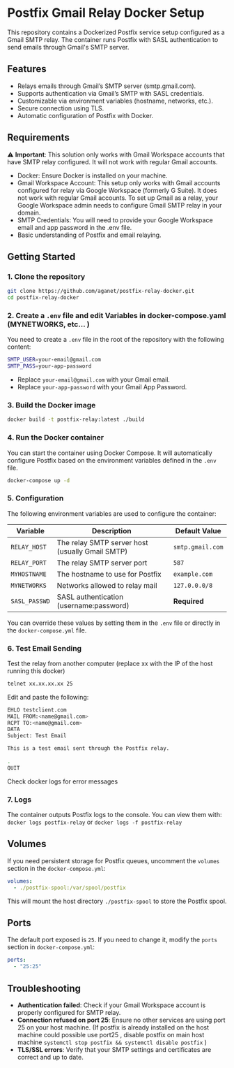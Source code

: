 # Postfix Gmail Relay Docker Setup
This repository contains a Dockerized Postfix service setup configured as a Gmail SMTP relay. The container runs Postfix with SASL authentication to send emails through Gmail's SMTP server.

## Features
- Relays emails through Gmail’s SMTP server (smtp.gmail.com).
- Supports authentication via Gmail’s SMTP with SASL credentials.
- Customizable via environment variables (hostname, networks, etc.).
- Secure connection using TLS.
- Automatic configuration of Postfix with Docker.

## Requirements
⚠️ **Important**: This solution only works with Gmail Workspace accounts that have SMTP relay configured. It will not work with regular Gmail accounts.

- Docker: Ensure Docker is installed on your machine.
- Gmail Workspace Account: This setup only works with Gmail accounts configured for relay via Google Workspace (formerly G Suite). It does not work with regular Gmail accounts. To set up Gmail as a relay, your Google Workspace admin needs to configure Gmail SMTP relay in your domain.
- SMTP Credentials: You will need to provide your Google Workspace email and app password in the .env file.
- Basic understanding of Postfix and email relaying.


## Getting Started
### 1. Clone the repository
```bash
git clone https://github.com/aganet/postfix-relay-docker.git
cd postfix-relay-docker
```

### 2. Create a `.env` file  and edit Variables in docker-compose.yaml (MYNETWORKS, etc... )

You need to create a `.env` file in the root of the repository with the following content:

```bash
SMTP_USER=your-email@gmail.com
SMTP_PASS=your-app-password
```

- Replace `your-email@gmail.com` with your Gmail email.
- Replace `your-app-password` with your Gmail App Password.


### 3. Build the Docker image

```bash
docker build -t postfix-relay:latest ./build

```

### 4. Run the Docker container

You can start the container using Docker Compose. It will automatically configure Postfix based on the environment variables defined in the `.env` file.

```bash
docker-compose up -d
```


### 5. Configuration

The following environment variables are used to configure the container:

| Variable      | Description                                                    | Default Value           |
|---------------|----------------------------------------------------------------|-------------------------|
| `RELAY_HOST`  | The relay SMTP server host (usually Gmail SMTP)                | `smtp.gmail.com`        |
| `RELAY_PORT`  | The relay SMTP server port                                      | `587`                   |
| `MYHOSTNAME`  | The hostname to use for Postfix                                 | `example.com`           |
| `MYNETWORKS`  | Networks allowed to relay mail                                  | `127.0.0.0/8`           |
| `SASL_PASSWD` | SASL authentication (username:password)                        | **Required**            |

You can override these values by setting them in the `.env` file or directly in the `docker-compose.yml` file.

### 6. Test Email Sending

Test the relay from another computer (replace xx with the IP of the host running this docker)
```bash
telnet xx.xx.xx.xx 25

```



Edit and paste the following: 
```bash
EHLO testclient.com
MAIL FROM:<name@gmail.com>
RCPT TO:<name@gmail.com>
DATA
Subject: Test Email

This is a test email sent through the Postfix relay.
     
.
QUIT


```

Check docker logs for error messages 



### 7. Logs

The container outputs Postfix logs to the console. You can view them with:
`docker logs postfix-relay` or `docker logs -f postfix-relay`


## Volumes

If you need persistent storage for Postfix queues, uncomment the `volumes` section in the `docker-compose.yml`:

```yaml
volumes:
  - ./postfix-spool:/var/spool/postfix
```

This will mount the host directory `./postfix-spool` to store the Postfix spool.

## Ports

The default port exposed is `25`. If you need to change it, modify the `ports` section in `docker-compose.yml`:

```yaml
ports:
  - "25:25"
```


## Troubleshooting

- **Authentication failed**: Check if your Gmail Workspace account is properly configured for SMTP relay.
- **Connection refused on port 25**: Ensure no other services are using port 25 on your host machine. (If postfix is already installed on the host machine could possible use port25 , disable postfix on main host machine `systemctl stop postfix && systemctl disable postfix` ) 
- **TLS/SSL errors**: Verify that your SMTP settings and certificates are correct and up to date.



